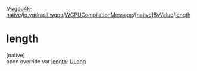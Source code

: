 //[wgpu4k-native](../../../../index.md)/[io.ygdrasil.wgpu](../../index.md)/[WGPUCompilationMessage](../index.md)/[[native]ByValue](index.md)/[length](length.md)

# length

[native]\
open override var [length](length.md): [ULong](https://kotlinlang.org/api/core/kotlin-stdlib/kotlin/-u-long/index.html)
